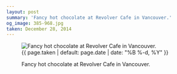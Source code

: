 ```yaml
---
layout: post
summary: 'Fancy hot chocolate at Revolver Cafe in Vancouver.'
og_image: 385-968.jpg
taken: December 28, 2014
---
```


<figure class="post">
 <img alt="Fancy hot chocolate at Revolver Cafe in Vancouver." sizes="(min-width: 700px) 50vw, calc(100vw - 2rem)" src="{{ site.assets_url }}/385-484.jpg" srcset="{{ site.assets_url }}/385-968.jpg 968w, {{ site.assets_url }}/385-726.jpg 726w, {{ site.assets_url }}/385-484.jpg 484w, {{ site.assets_url }}/385-242.jpg 242w"/>
 <figcaption>
  <time>
   {{ page.taken | default: page.date | date: "%B %-d, %Y" }}
  </time>
  <p>
   Fancy hot chocolate at Revolver Cafe in Vancouver.
  </p>
 </figcaption>
</figure>

